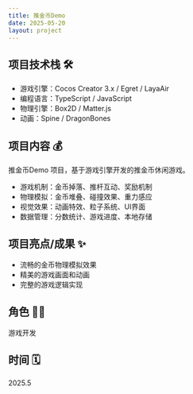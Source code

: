 ```yaml
---
title: 推金币Demo
date: 2025-05-20
layout: project
---
```


## 项目技术栈 🛠️

- 游戏引擎：Cocos Creator 3.x / Egret / LayaAir
- 编程语言：TypeScript / JavaScript
- 物理引擎：Box2D / Matter.js
- 动画：Spine / DragonBones

## 项目内容 💰

推金币Demo 项目，基于游戏引擎开发的推金币休闲游戏。

- 游戏机制：金币掉落、推杆互动、奖励机制
- 物理模拟：金币堆叠、碰撞效果、重力感应
- 视觉效果：动画特效、粒子系统、UI界面
- 数据管理：分数统计、游戏进度、本地存储

## 项目亮点/成果 ✨

- 流畅的金币物理模拟效果
- 精美的游戏画面和动画
- 完整的游戏逻辑实现

## 角色 👨‍💻

游戏开发

## 时间 🗓️

2025.5